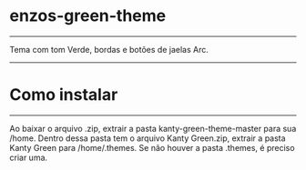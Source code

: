 # enzos-green-theme
_____
Tema com tom Verde, bordas e botões de jaelas Arc.
_____
# Como instalar
_____
Ao baixar o arquivo .zip, extrair a pasta kanty-green-theme-master para sua /home. Dentro dessa pasta tem o arquivo Kanty Green.zip, extrair a pasta Kanty Green para /home/.themes. Se não houver a pasta .themes, é preciso criar uma.
